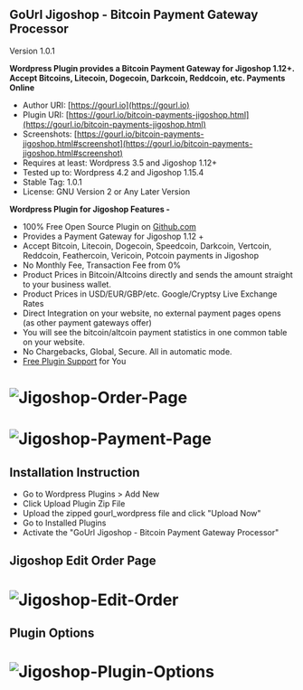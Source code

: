 
GoUrl Jigoshop - Bitcoin Payment Gateway Processor
-----------------------------------------------------------

Version 1.0.1


**Wordpress Plugin provides a Bitcoin Payment Gateway for Jigoshop 1.12+. Accept Bitcoins, Litecoin, Dogecoin, Darkcoin, Reddcoin, etc. Payments Online**

* Author URI: [https://gourl.io](https://gourl.io)
* Plugin URI: [https://gourl.io/bitcoin-payments-jigoshop.html](https://gourl.io/bitcoin-payments-jigoshop.html)
* Screenshots: [https://gourl.io/bitcoin-payments-jigoshop.html#screenshot](https://gourl.io/bitcoin-payments-jigoshop.html#screenshot)
* Requires at least: Wordpress 3.5 and Jigoshop 1.12+
* Tested up to: Wordpress 4.2 and Jigoshop 1.15.4
* Stable Tag: 1.0.1
* License: GNU Version 2 or Any Later Version


**Wordpress Plugin for Jigoshop Features -**

* 100% Free Open Source Plugin on [Github.com](https://github.com/cryptoapi/Bitcoin-Payments-Jigoshop)
* Provides a Payment Gateway for Jigoshop 1.12 +
* Accept Bitcoin, Litecoin, Dogecoin, Speedcoin, Darkcoin, Vertcoin, Reddcoin, Feathercoin, Vericoin, Potcoin payments in Jigoshop
* No Monthly Fee, Transaction Fee from 0%
* Product Prices in Bitcoin/Altcoins directly and sends the amount straight to your business wallet.
* Product Prices in USD/EUR/GBP/etc. Google/Cryptsy Live Exchange Rates
* Direct Integration on your website, no external payment pages opens (as other payment gateways offer)
* You will see the bitcoin/altcoin payment statistics in one common table on your website.
* No Chargebacks, Global, Secure. All in automatic mode.
* [Free Plugin Support](https://gourl.io/view/contact/Contact_Us.html) for You


# ![Jigoshop-Order-Page](https://gourl.io/images/jigoshop/screenshot-2.png)

# ![Jigoshop-Payment-Page](https://gourl.io/images/jigoshop/screenshot-3.png)



Installation Instruction
----------------
* Go to Wordpress Plugins > Add New
* Click Upload Plugin Zip File
* Upload the zipped gourl_wordpress file and click "Upload Now"
* Go to Installed Plugins
* Activate the "GoUrl Jigoshop - Bitcoin Payment Gateway Processor"

  
  
  
Jigoshop Edit Order Page
----------------
   
# ![Jigoshop-Edit-Order](https://gourl.io/images/jigoshop/screenshot-5.png)



Plugin Options
----------------

  
# ![Jigoshop-Plugin-Options](https://gourl.io/images/jigoshop/screenshot-1.png)
